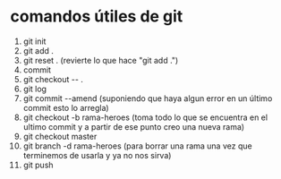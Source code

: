# comandos útiles de git 

1. git init 
2. git add . 
3. git reset . (revierte lo que hace "git add .")
4. commit
5. git checkout -- . 
6. git log 
7. git commit --amend (suponiendo que haya algun error en un último commit esto lo arregla)
8. git checkout -b rama-heroes (toma todo lo que se encuentra en el ultimo commit y a partir de ese punto creo una nueva rama)
9. git checkout master
10. git branch -d rama-heroes (para borrar una rama una vez que terminemos de usarla y ya no nos sirva)
11. git push